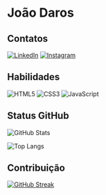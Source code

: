 # João Daros

## Contatos

[![LinkedIn](https://img.shields.io/badge/LinkedIn-000?style=for-the-badge&logo=linkedin&logoColor=0E76A8)](https://www.linkedin.com/in/joao-daros/)
[![Instagram](https://img.shields.io/badge/Instagram-000?style=for-the-badge&logo=instagram)](https://www.instagram.com/joaopdaros/)

## Habilidades

![HTML5](https://img.shields.io/badge/HTML5-000?style=for-the-badge&logo=html5)
![CSS3](https://img.shields.io/badge/CSS3-000?style=for-the-badge&logo=css3&logoColor=264CE4)
![JavaScript](https://img.shields.io/badge/JavaScript-000?style=for-the-badge&logo=javascript)

## Status GitHub

![GitHub Stats](https://github-readme-stats.vercel.app/api?username=jpldaros&theme=transparent&bg_color=000&border_color=30A3DC&show_icons=true&icon_color=30A3DC&title_color=E94D5F&text_color=FFF)

![Top Langs](https://github-readme-stats-git-masterrstaa-rickstaa.vercel.app/api/top-langs/?username=jpldaros&layout=compact&bg_color=000&border_color=30A3DC&title_color=E94D5F&text_color=FFF)

## Contribuição

[![GitHub Streak](https://streak-stats.demolab.com/?user=jpldaros&theme=bear&background=000&border=30A3DC&dates=FFF)](https://git.io/streak-stats)